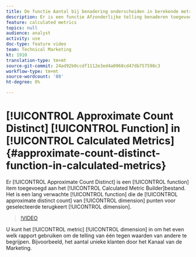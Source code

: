 ```yaml
---
title: De functie Aantal bij benadering onderscheiden in berekende metriek
description: Er is een functie Afzonderlijke telling benaderen toegevoegd aan de functie Berekende metrische bouwer. Het is een lang verwachte functie die de benaderende verschillende telling van afmetingspunten voor een geselecteerde afmeting zal terugkeren.
feature: calculated metrics
topics: null
audience: analyst
activity: use
doc-type: feature video
team: Technical Marketing
kt: 1910
translation-type: tm+mt
source-git-commit: 24ad92b0ccdf1112e3ed4a0968cd47db757598c3
workflow-type: tm+mt
source-wordcount: '88'
ht-degree: 0%

---
```



# [!UICONTROL Approximate Count Distinct] [!UICONTROL Function] in [!UICONTROL Calculated Metrics]{#approximate-count-distinct-function-in-calculated-metrics}

Er [!UICONTROL Approximate Count Distinct] is een [!UICONTROL function] item toegevoegd aan het [!UICONTROL Calculated Metric Builder]bestand. Het is een lang verwachte [!UICONTROL function] die de [!UICONTROL approximate distinct count] van [!UICONTROL dimension] punten voor geselecteerde terugkeert [!UICONTROL dimension].

>[!VIDEO](https://video.tv.adobe.com/v/23722/?quality=12)

U kunt het [!UICONTROL metric] [!UICONTROL dimension] in om het even welk rapport gebruiken om de telling van één tegen waarden van andere te begrijpen. Bijvoorbeeld, het aantal unieke klanten door het Kanaal van de Marketing.
